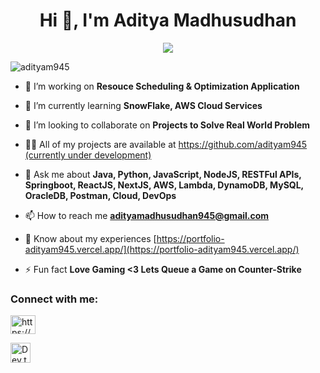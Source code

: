 
<h1 align="center">Hi 👋, I'm Aditya Madhusudhan</h1>
<p align="center">
  <a href="https://github.com/DenverCoder1/readme-typing-svg"><img src="https://readme-typing-svg.herokuapp.com?font=Time+New+Roman&color=cyan&size=25&center=true&vCenter=true&width=600&height=100&lines=Passionate+Software+Engineer;Love+Solving+Real+World+Problems;Master's+in+Computer+Science;Full+Stack+Developer;Cloud+Technologies"></a>
</p>
<p align="left"> <img src="https://komarev.com/ghpvc/?username=adityam945&label=Profile%20views&color=0e75b6&style=flat" alt="adityam945" /> </p>

- 🔭 I’m working on **Resouce Scheduling & Optimization Application**

- 🌱 I’m currently learning **SnowFlake, AWS Cloud Services**

- 👯 I’m looking to collaborate on **Projects to Solve Real World Problem**

- 👨‍💻 All of my projects are available at [https://github.com/adityam945 (currently under development)](https://github.com/adityam945 (currently under development))

- 💬 Ask me about **Java, Python, JavaScript, NodeJS, RESTFul APIs, Springboot, ReactJS, NextJS, AWS, Lambda, DynamoDB, MySQL, OracleDB, Postman, Cloud, DevOps**

- 📫 How to reach me **adityamadhusudhan945@gmail.com**

- 📄 Know about my experiences [https://portfolio-adityam945.vercel.app/](https://portfolio-adityam945.vercel.app/)

- ⚡ Fun fact **Love Gaming <3 Lets Queue a Game on Counter-Strike**

<h3 align="left">Connect with me:</h3>
<p align="left">
<a href="https://www.linkedin.com/in/aditya-madhusudhan-a57790183/" target="blank"><img align="center" src="https://raw.githubusercontent.com/rahuldkjain/github-profile-readme-generator/master/src/images/icons/Social/linked-in-alt.svg" alt="https://www.linkedin.com/in/aditya-madhusudhan-a57790183/" height="30" width="40" /></a>

  <a href="https://portfolio-adityam945.vercel.app/"><img width="32px" alt="Dev.to" title="DenverCoder1 Dev.to" src="https://i.imgur.com/mVm29vK.png"></a>
</p>
<!--
**adityam945/adityam945** is a ✨ _special_ ✨ repository because its `README.md` (this file) appears on your GitHub profile.

Here are some ideas to get you started:

- 🔭 I’m currently working on ...
- 🌱 I’m currently learning ...
- 👯 I’m looking to collaborate on ...
- 🤔 I’m looking for help with ...
- 💬 Ask me about ...
- 📫 How to reach me: ...
- 😄 Pronouns: ...
- ⚡ Fun fact: ...
-->
